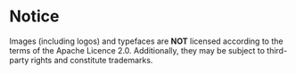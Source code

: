# Notice

Images (including logos) and typefaces are **NOT** licensed according to the terms of the Apache Licence 2.0. Additionally, they may be subject to third-party rights and constitute trademarks.
